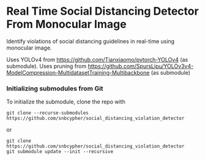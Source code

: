 # Real Time Social Distancing Detector From Monocular Image
Identify violations of social distancing guidelines in real-time using monocular image.

Uses YOLOv4 from https://github.com/Tianxiaomo/pytorch-YOLOv4 (as submodule). 
Uses pruning from https://github.com/SpursLipu/YOLOv3v4-ModelCompression-MultidatasetTraining-Multibackbone (as submodule)

### Initializing submodules from Git
To initialize the submodule, clone the repo with  

```
git clone --recurse-submodules https://github.com/snbcypher/social_distancing_violation_detector
```
or 
```
git clone https://github.com/snbcypher/social_distancing_violation_detector
git submodule update --init --recursive
```
